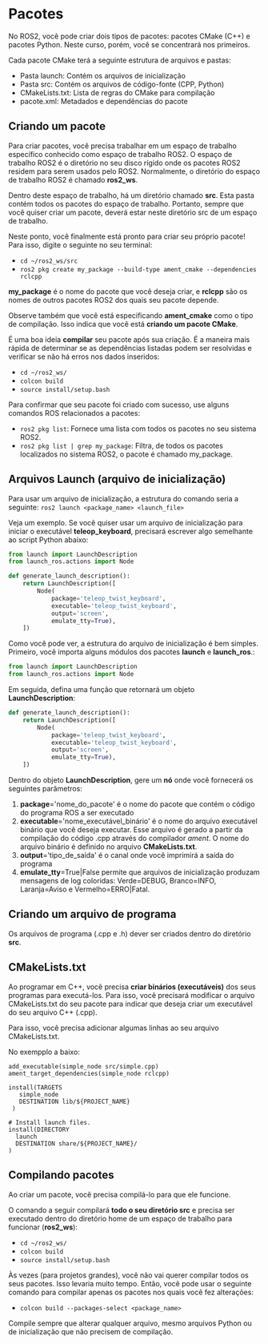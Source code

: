 # Pacotes
No ROS2, você pode criar dois tipos de pacotes: pacotes CMake (C++) e pacotes Python. Neste curso, porém, você se concentrará nos primeiros.

Cada pacote CMake terá a seguinte estrutura de arquivos e pastas:
* Pasta launch: Contém os arquivos de inicialização
* Pasta src: Contém os arquivos de código-fonte (CPP, Python)
* CMakeLists.txt: Lista de regras do CMake para compilação
* pacote.xml: Metadados e dependências do pacote

## Criando um pacote
Para criar pacotes, você precisa trabalhar em um espaço de trabalho específico conhecido como espaço de trabalho ROS2. O espaço de trabalho ROS2 é o diretório no seu disco rígido onde os pacotes ROS2 residem para serem usados pelo ROS2. Normalmente, o diretório do espaço de trabalho ROS2 é chamado **ros2_ws**.

Dentro deste espaço de trabalho, há um diretório chamado **src**. Esta pasta contém todos os pacotes do espaço de trabalho. Portanto, sempre que você quiser criar um pacote, deverá estar neste diretório src de um espaço de trabalho.

Neste ponto, você finalmente está pronto para criar seu próprio pacote! Para isso, digite o seguinte no seu terminal:
* `cd ~/ros2_ws/src`
* `ros2 pkg create my_package --build-type ament_cmake --dependencies rclcpp`

**my_package** é o nome do pacote que você deseja criar, e **rclcpp** são os nomes de outros pacotes ROS2 dos quais seu pacote depende.

Observe também que você está especificando **ament_cmake** como o tipo de compilação. Isso indica que você está **criando um pacote CMake**.

É uma boa ideia **compilar** seu pacote após sua criação. É a maneira mais rápida de determinar se as dependências listadas podem ser resolvidas e verificar se não há erros nos dados inseridos:
* `cd ~/ros2_ws/`
* `colcon build`
* `source install/setup.bash`

Para confirmar que seu pacote foi criado com sucesso, use alguns comandos ROS relacionados a pacotes:
* `ros2 pkg list`: Fornece uma lista com todos os pacotes no seu sistema ROS2.
* `ros2 pkg list | grep my_package`: Filtra, de todos os pacotes localizados no sistema ROS2, o pacote é chamado my_package.

## Arquivos Launch (arquivo de inicialização)
Para usar um arquivo de inicialização, a estrutura do comando seria a seguinte: `ros2 launch <package_name> <launch_file>`

Veja um exemplo. Se você quiser usar um arquivo de inicialização para iniciar o executável **teleop_keyboard**, precisará escrever algo semelhante ao script Python abaixo:

```python
from launch import LaunchDescription
from launch_ros.actions import Node

def generate_launch_description():
    return LaunchDescription([
        Node(
            package='teleop_twist_keyboard',
            executable='teleop_twist_keyboard',
            output='screen',
            emulate_tty=True),
    ])
```

Como você pode ver, a estrutura do arquivo de inicialização é bem simples. Primeiro, você importa alguns módulos dos pacotes **launch** e **launch_ros**.:

```python
from launch import LaunchDescription
from launch_ros.actions import Node
```

Em seguida, defina uma função que retornará um objeto **LaunchDescription**:

```python
def generate_launch_description():
    return LaunchDescription([
        Node(
            package='teleop_twist_keyboard',
            executable='teleop_twist_keyboard',
            output='screen',
            emulate_tty=True),
    ])
```

Dentro do objeto **LaunchDescription**, gere um **nó** onde você fornecerá os seguintes parâmetros:

1. **package**='nome_do_pacote' é o nome do pacote que contém o código do programa ROS a ser executado
2. **executable**='nome_executável_binário' é o nome do arquivo executável binário que você deseja executar. Esse arquivo é gerado a partir da compilação do código .cpp através do compilador *ament*. O nome do arquivo binário é definido no arquivo **CMakeLists.txt**.
3. **output**='tipo_de_saída' é o canal onde você imprimirá a saída do programa
4. **emulate_tty**=True|False permite que arquivos de inicialização produzam mensagens de log coloridas: Verde=DEBUG, Branco=INFO, Laranja=Aviso e Vermelho=ERRO|Fatal.


## Criando um arquivo de programa
Os arquivos de programa (.cpp e .h) dever ser criados dentro do diretório **src**.

## CMakeLists.txt
Ao programar em C++, você precisa **criar binários (executáveis)** dos seus programas para executá-los. Para isso, você precisará modificar o arquivo CMakeLists.txt do seu pacote para indicar que deseja criar um executável do seu arquivo C++ (.cpp).

Para isso, você precisa adicionar algumas linhas ao seu arquivo CMakeLists.txt.

No exempplo a baixo:

```
add_executable(simple_node src/simple.cpp)
ament_target_dependencies(simple_node rclcpp)

install(TARGETS
   simple_node
   DESTINATION lib/${PROJECT_NAME}
 )

# Install launch files.
install(DIRECTORY
  launch
  DESTINATION share/${PROJECT_NAME}/
)
```



## Compilando pacotes
Ao criar um pacote, você precisa compilá-lo para que ele funcione.

O comando a seguir compilará **todo o seu diretório src** e precisa ser executado dentro do diretório home de um espaço de trabalho para funcionar (**ros2_ws**):
* `cd ~/ros2_ws/`
* `colcon build`
* `source install/setup.bash`

Às vezes (para projetos grandes), você não vai querer compilar todos os seus pacotes. Isso levaria muito tempo. Então, você pode usar o seguinte comando para compilar apenas os pacotes nos quais você fez alterações:
* `colcon build --packages-select <package_name>`

Compile sempre que alterar qualquer arquivo, mesmo arquivos Python ou de inicialização que não precisem de compilação. 


